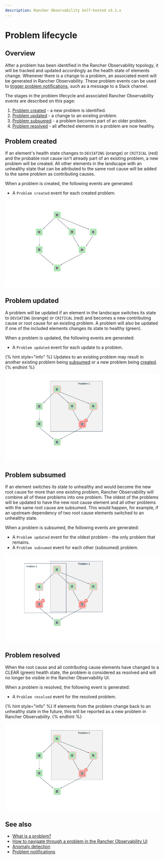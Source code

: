 ```yaml
---
description: Rancher Observability Self-hosted v5.1.x 
---
```


# Problem lifecycle

## Overview

After a problem has been identified in the Rancher Observability topology, it will be tracked and updated accordingly as the health state of elements change. Whenever there is a change to a problem, an associated event will be generated in Rancher Observability. These problem events can be used to [trigger problem notifications](problem_notifications.md), such as a message to a Slack channel.

The stages in the problem lifecycle and associated Rancher Observability events are described on this page:

1. [Problem created](#problem-created) - a new problem is identified.
2. [Problem updated](#problem-updated) - a change to an existing problem.
3. [Problem subsumed](#problem-subsumed) - a problem becomes part of an older problem.
4. [Problem resolved](#problem-resolved) - all affected elements in a problem are now healthy.

## Problem created

If an element's health state changes to `DEVIATING` (orange) or `CRITICAL` (red) and the probable root cause isn't already part of an existing problem, a new problem will be created. All other elements in the landscape with an unhealthy state that can be attributed to the same root cause will be added to the same problem as contributing causes. 

When a problem is created, the following events are generated:

* A `Problem created` event for each created problem.

![Problem created](/.gitbook/assets/v51_problem_created_animation.gif)

## Problem updated

A problem will be updated if an element in the landscape switches its state to `DEVIATING` (orange) or `CRITICAL` (red) and becomes a new contributing cause or root cause for an existing problem. A problem will also be updated if one of the included elements changes its state to healthy (green).

When a problem is updated, the following events are generated:

* A `Problem updated` event for each update to a problem.

{% hint style="info" %}
Updates to an existing problem may result in another existing problem being [subsumed](#problem-subsumed) or a new problem being [created](#problem-created).
{% endhint %}

![Problem updated](/.gitbook/assets/v51_problem_updated_animation.gif)

## Problem subsumed

If an element switches its state to unhealthy and would become the new root cause for more than one existing problem, Rancher Observability will combine all of these problems into one problem. The oldest of the problems will be updated to have the new root cause element and all other problems with the same root cause are subsumed. This would happen, for example, if an upstream dependency of two root cause elements switched to an unhealthy state.

When a problem is subsumed, the following events are generated:

* A `Problem updated` event for the oldest problem - the only problem that remains.
* A `Problem subsumed` event for each other (subsumed) problem.

![Problem subsumed](/.gitbook/assets/v51_problem_subsumed_animation.gif)

## Problem resolved

When the root cause and all contributing cause elements have changed to a CLEAR \(green\) health state, the problem is considered as resolved and will no longer be visible in the Rancher Observability UI. 

When a problem is resolved, the following event is generated:

* A `Problem resolved` event for the resolved problem.

{% hint style="info" %}
If elements from the problem change back to an unhealthy state in the future, this will be reported as a new problem in Rancher Observability.
{% endhint %}

![Problem resolved](/.gitbook/assets/v51_problem_resolved_animation.gif)

## See also

* [What is a problem?](about-problems.md)
* [How to navigate through a problem in the Rancher Observability UI](problem_investigation.md)
* [Anomaly detection](../concepts/anomaly-detection.md)
* [Problem notifications](problem_notifications.md)
